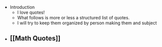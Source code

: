 - Introduction
	- I love quotes!
	- What follows is more or less a structured list of quotes.
	- I will try to keep them organized by person making them and subject
- [[Math Quotes]]
	-